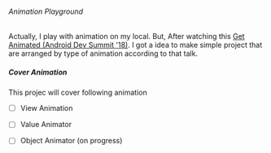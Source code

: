 ###### Animation Playground

Actually, I play with animation on my local. But, After watching this [Get Animated (Android Dev Summit '18)][1]. I got a idea to make simple project that are arranged by type of animation according to that talk.

##### Cover Animation
This projec will cover following animation

- [ ] View Animation
- [ ] Value Animator
- [ ] Object Animator (on progress)


[1]: https://www.youtube.com/watch?v=N_x7SV3I3P0
